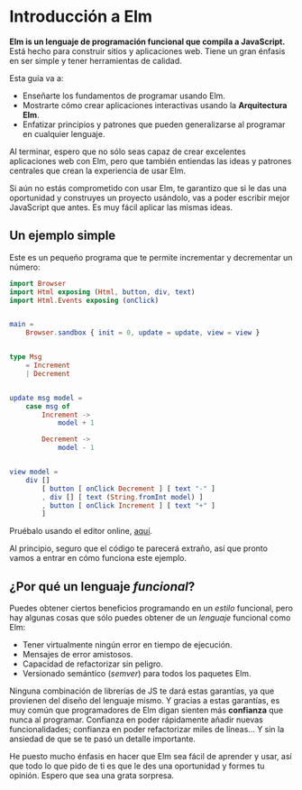 # Introducción a Elm

**Elm is un lenguaje de programación funcional que compila a JavaScript.** Está hecho para construir sitios y aplicaciones web. Tiene un gran énfasis en ser simple y tener herramientas de calidad.

Esta guía va a:

- Enseñarte los fundamentos de programar usando Elm.
- Mostrarte cómo crear aplicaciones interactivas usando la **Arquitectura Elm**.
- Enfatizar principios y patrones que pueden generalizarse al programar en cualquier lenguaje.

Al terminar, espero que no sólo seas capaz de crear excelentes aplicaciones web con Elm, pero que también entiendas las ideas y patrones centrales que crean la experiencia de usar Elm.

Si aún no estás comprometido con usar Elm, te garantizo que si le das una oportunidad y construyes un proyecto usándolo, vas a poder escribir mejor JavaScript que antes. Es muy fácil aplicar las mismas ideas.

## Un ejemplo simple

Este es un pequeño programa que te permite incrementar y decrementar un número:

```elm
import Browser
import Html exposing (Html, button, div, text)
import Html.Events exposing (onClick)


main =
    Browser.sandbox { init = 0, update = update, view = view }


type Msg
    = Increment
    | Decrement


update msg model =
    case msg of
        Increment ->
            model + 1

        Decrement ->
            model - 1


view model =
    div []
        [ button [ onClick Decrement ] [ text "-" ]
        , div [] [ text (String.fromInt model) ]
        , button [ onClick Increment ] [ text "+" ]
        ]
```

Pruébalo usando el editor online, [aquí](https://elm-lang.org/examples/buttons).

Al principio, seguro que el código te parecerá extraño, así que pronto vamos a entrar en cómo funciona este ejemplo.

## ¿Por qué un lenguaje _funcional_?

Puedes obtener ciertos beneficios programando en un _estilo_ funcional, pero hay algunas cosas que sólo puedes obtener de un _lenguaje_ funcional como Elm:

- Tener virtualmente ningún error en tiempo de ejecución.
- Mensajes de error amistosos.
- Capacidad de refactorizar sin peligro.
- Versionado semántico (_semver_) para todos los paquetes Elm.

Ninguna combinación de librerías de JS te dará estas garantías, ya que provienen del diseño del lenguaje mismo. Y gracias a estas garantías, es muy común que programadores de Elm digan sienten más **confianza** que nunca al programar. Confianza en poder rápidamente añadir nuevas funcionalidades; confianza en poder refactorizar miles de líneas… Y sin la ansiedad de que se te pasó un detalle importante.

He puesto mucho énfasis en hacer que Elm sea fácil de aprender y usar, así que todo lo que pido de ti es que le des una oportunidad y formes tu opinión. Espero que sea una grata sorpresa.
